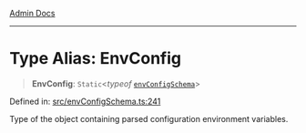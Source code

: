 [Admin Docs](/)

***

# Type Alias: EnvConfig

> **EnvConfig**: `Static`\<*typeof* [`envConfigSchema`](../variables/envConfigSchema.md)\>

Defined in: [src/envConfigSchema.ts:241](https://github.com/Suyash878/talawa-api/blob/dcefc5853f313fc5e9e097849457ef0d144bcf61/src/envConfigSchema.ts#L241)

Type of the object containing parsed configuration environment variables.
